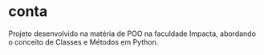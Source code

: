 # conta

Projeto desenvolvido na matéria de POO na faculdade Impacta, abordando o conceito de Classes e Métodos em Python.

